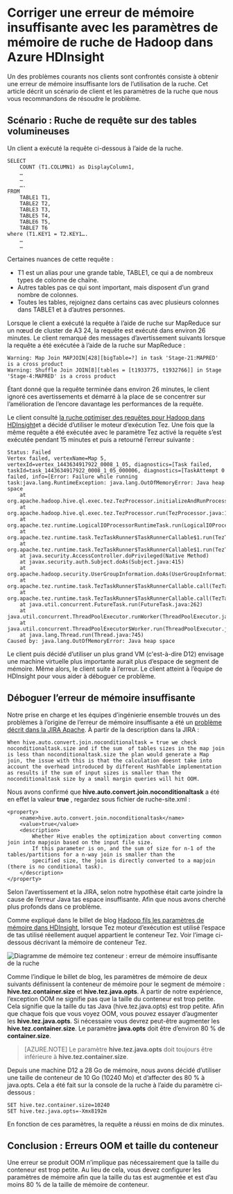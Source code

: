 <properties
    pageTitle="Mémoire insuffisante (OOM) - paramètres de la ruche | Microsoft Azure"
    description="Corriger une erreur de mémoire insuffisante (OOM) à partir d’une requête de la ruche dans Hadoop dans HDInsight. Le scénario de client est une requête sur plusieurs tables de grande taille."
    keywords="paramètres de mémoire insuffisante, erreur ruche hors"
    services="hdinsight"
    documentationCenter=""
    authors="rashimg"
    manager="jhubbard"
    editor="cgronlun"/>

<tags
    ms.service="hdinsight"
    ms.devlang="na"
    ms.topic="article"
    ms.tgt_pltfrm="na"
    ms.workload="big-data"
    ms.date="09/02/2016"
    ms.author="rashimg;jgao"/>

# <a name="fix-an-out-of-memory-oom-error-with-hive-memory-settings-in-hadoop-in-azure-hdinsight"></a>Corriger une erreur de mémoire insuffisante avec les paramètres de mémoire de ruche de Hadoop dans Azure HDInsight

Un des problèmes courants nos clients sont confrontés consiste à obtenir une erreur de mémoire insuffisante lors de l’utilisation de la ruche. Cet article décrit un scénario de client et les paramètres de la ruche que nous vous recommandons de résoudre le problème.

## <a name="scenario-hive-query-across-large-tables"></a>Scénario : Ruche de requête sur des tables volumineuses

Un client a exécuté la requête ci-dessous à l’aide de la ruche.

    SELECT
        COUNT (T1.COLUMN1) as DisplayColumn1,
        …
        …
        ….
    FROM
        TABLE1 T1,
        TABLE2 T2,
        TABLE3 T3,
        TABLE5 T4,
        TABLE6 T5,
        TABLE7 T6
    where (T1.KEY1 = T2.KEY1….
        …
        …

Certaines nuances de cette requête :

* T1 est un alias pour une grande table, TABLE1, ce qui a de nombreux types de colonne de chaîne.
* Autres tables pas ce qui sont important, mais disposent d’un grand nombre de colonnes.
* Toutes les tables, rejoignez dans certains cas avec plusieurs colonnes dans TABLE1 et à d’autres personnes.

Lorsque le client a exécuté la requête à l’aide de ruche sur MapReduce sur un nœud de cluster de A3 24, la requête est exécuté dans environ 26 minutes. Le client remarqué des messages d’avertissement suivants lorsque la requête a été exécutée à l’aide de la ruche sur MapReduce :

    Warning: Map Join MAPJOIN[428][bigTable=?] in task 'Stage-21:MAPRED' is a cross product
    Warning: Shuffle Join JOIN[8][tables = [t1933775, t1932766]] in Stage 'Stage-4:MAPRED' is a cross product

Étant donné que la requête terminée dans environ 26 minutes, le client ignoré ces avertissements et démarré à la place de se concentrer sur l’amélioration de l’encore davantage les performances de la requête.

Le client consulté [la ruche optimiser des requêtes pour Hadoop dans HDInsight](hdinsight-hadoop-optimize-hive-query.md)et a décidé d’utiliser le moteur d’exécution Tez. Une fois que la même requête a été exécutée avec le paramètre Tez activé la requête s’est exécutée pendant 15 minutes et puis a retourné l’erreur suivante :

    Status: Failed
    Vertex failed, vertexName=Map 5, vertexId=vertex_1443634917922_0008_1_05, diagnostics=[Task failed, taskId=task_1443634917922_0008_1_05_000006, diagnostics=[TaskAttempt 0 failed, info=[Error: Failure while running task:java.lang.RuntimeException: java.lang.OutOfMemoryError: Java heap space
        at
    org.apache.hadoop.hive.ql.exec.tez.TezProcessor.initializeAndRunProcessor(TezProcessor.java:172)
        at org.apache.hadoop.hive.ql.exec.tez.TezProcessor.run(TezProcessor.java:138)
        at
    org.apache.tez.runtime.LogicalIOProcessorRuntimeTask.run(LogicalIOProcessorRuntimeTask.java:324)
        at
    org.apache.tez.runtime.task.TezTaskRunner$TaskRunnerCallable$1.run(TezTaskRunner.java:176)
        at
    org.apache.tez.runtime.task.TezTaskRunner$TaskRunnerCallable$1.run(TezTaskRunner.java:168)
        at java.security.AccessController.doPrivileged(Native Method)
        at javax.security.auth.Subject.doAs(Subject.java:415)
        at org.apache.hadoop.security.UserGroupInformation.doAs(UserGroupInformation.java:1628)
        at
    org.apache.tez.runtime.task.TezTaskRunner$TaskRunnerCallable.call(TezTaskRunner.java:168)
        at
    org.apache.tez.runtime.task.TezTaskRunner$TaskRunnerCallable.call(TezTaskRunner.java:163)
        at java.util.concurrent.FutureTask.run(FutureTask.java:262)
        at java.util.concurrent.ThreadPoolExecutor.runWorker(ThreadPoolExecutor.java:1145)
        at java.util.concurrent.ThreadPoolExecutor$Worker.run(ThreadPoolExecutor.java:615)
        at java.lang.Thread.run(Thread.java:745)
    Caused by: java.lang.OutOfMemoryError: Java heap space

Le client puis décidé d’utiliser un plus grand VM (c'est-à-dire D12) envisage une machine virtuelle plus importante aurait plus d’espace de segment de mémoire. Même alors, le client suite à l’erreur. Le client atteint à l’équipe de HDInsight pour vous aider à déboguer ce problème.

## <a name="debug-the-out-of-memory-oom-error"></a>Déboguer l’erreur de mémoire insuffisante

Notre prise en charge et les équipes d’ingénierie ensemble trouvés un des problèmes à l’origine de l’erreur de mémoire insuffisante a été un [problème décrit dans la JIRA Apache](https://issues.apache.org/jira/browse/HIVE-8306). À partir de la description dans la JIRA :

    When hive.auto.convert.join.noconditionaltask = true we check noconditionaltask.size and if the sum  of tables sizes in the map join is less than noconditionaltask.size the plan would generate a Map join, the issue with this is that the calculation doesnt take into account the overhead introduced by different HashTable implementation as results if the sum of input sizes is smaller than the noconditionaltask size by a small margin queries will hit OOM.

Nous avons confirmé que **hive.auto.convert.join.noconditionaltask** a été en effet la valeur **true** , regardez sous fichier de ruche-site.xml :

    <property>
        <name>hive.auto.convert.join.noconditionaltask</name>
        <value>true</value>
        <description>
            Whether Hive enables the optimization about converting common join into mapjoin based on the input file size.
            If this parameter is on, and the sum of size for n-1 of the tables/partitions for a n-way join is smaller than the
            specified size, the join is directly converted to a mapjoin (there is no conditional task).
        </description>
    </property>

Selon l’avertissement et la JIRA, selon notre hypothèse était carte joindre la cause de l’erreur Java tas espace insuffisante. Afin que nous avons cherché plus profonds dans ce problème.

Comme expliqué dans le billet de blog [Hadoop fils les paramètres de mémoire dans HDInsight](http://blogs.msdn.com/b/shanyu/archive/2014/07/31/hadoop-yarn-memory-settings-in-hdinsigh.aspx), lorsque Tez moteur d’exécution est utilisé l’espace de tas utilisé réellement auquel appartient le conteneur Tez. Voir l’image ci-dessous décrivant la mémoire de conteneur Tez.

![Diagramme de mémoire tez conteneur : erreur de mémoire insuffisante de la ruche](./media/hdinsight-hadoop-hive-out-of-memory-error-oom/hive-out-of-memory-error-oom-tez-container-memory.png)


Comme l’indique le billet de blog, les paramètres de mémoire de deux suivants définissent la conteneur de mémoire pour le segment de mémoire : **hive.tez.container.size** et **hive.tez.java.opts**. À partir de notre expérience, l’exception OOM ne signifie pas que la taille du conteneur est trop petite. Cela signifie que la taille du tas Java (hive.tez.java.opts) est trop petite. Afin que chaque fois que vous voyez OOM, vous pouvez essayer d’augmenter les **hive.tez.java.opts**. Si nécessaire vous devrez peut-être augmenter les **hive.tez.container.size**. Le paramètre **java.opts** doit être d’environ 80 % de **container.size**.

> [AZURE.NOTE]  Le paramètre **hive.tez.java.opts** doit toujours être inférieure à **hive.tez.container.size**.

Depuis une machine D12 a 28 Go de mémoire, nous avons décidé d’utiliser une taille de conteneur de 10 Go (10240 Mo) et d’affecter des 80 % à java.opts. Cela a été fait sur la console de la ruche à l’aide du paramètre ci-dessous :

    SET hive.tez.container.size=10240
    SET hive.tez.java.opts=-Xmx8192m

En fonction de ces paramètres, la requête a réussi en moins de dix minutes.

## <a name="conclusion-oom-errors-and-container-size"></a>Conclusion : Erreurs OOM et taille du conteneur

Une erreur se produit OOM n’implique pas nécessairement que la taille du conteneur est trop petite. Au lieu de cela, vous devez configurer les paramètres de mémoire afin que la taille du tas est augmentée et est d’au moins 80 % de la taille de mémoire de conteneur.
